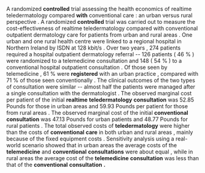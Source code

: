 A randomized **controlled** trial assessing the health economics of realtime teledermatology compared **with** conventional care : an urban versus rural perspective . A randomized **controlled** trial was carried out to measure the cost-effectiveness of realtime teledermatology compared with conventional outpatient dermatology care for patients from urban and rural areas . One urban and one rural health centre were linked to a regional hospital in Northern Ireland by ISDN at 128 kbit/s . Over two years , 274 patients required a hospital outpatient dermatology referral -- 126 patients ( 46 % ) were randomized to a telemedicine consultation and 148 ( 54 % ) to a conventional hospital outpatient consultation . Of those seen by telemedicine , 61 % were **registered** with an urban practice , compared with 71 % of those seen conventionally . The clinical outcomes of the two types of consultation were similar -- almost half the patients were managed after a single consultation with the dermatologist . The observed marginal cost per patient of the initial **realtime** **teledermatology** **consultation** was 52.85 Pounds for those in urban areas and 59.93 Pounds per patient for those from rural areas . The observed marginal cost of the initial **conventional** **consultation** was 47.13 Pounds for urban patients and 48.77 Pounds for rural patients . The total observed costs of **teledermatology** were higher than the costs of **conventional** **care** in both urban and rural areas , mainly because of the fixed equipment costs . Sensitivity analysis using a real-world scenario showed that in urban areas the average costs of the **telemedicine** and **conventional** **consultations** were about equal , while in rural areas the average cost of the **telemedicine** **consultation** was less than that of the **conventional** **consultation** **.** 